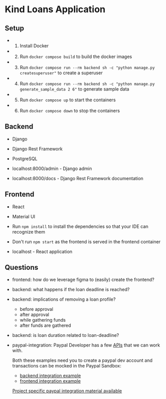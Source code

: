 # Kind Loans Application

## Setup

- 1. Install Docker
- 2. Run `docker compose build` to build the docker images
- 3. Run `docker compose run --rm backend sh -c "python manage.py createsuperuser"` to create a superuser
- 4. Run `docker compose run --rm backend sh -c "python manage.py generate_sample_data 2 6"` to generate sample data
- 5. Run `docker compose up` to start the containers
- 6. Run `docker compose down` to stop the containers

## Backend

- Django
- Django Rest Framework
- PostgreSQL

- localhost:8000/admin - Django admin
- localhost:8000/docs - Django Rest Framework documentation

## Frontend

- React
- Material UI

- Run `npm install` to install the dependencies so that your IDE can recognize them
- Don't run `npm start` as the frontend is served in the frontend container

- localhost - React application

## Questions

- frontend: how do we leverage figma to (easily) create the frontend?

- backend: what happens if the loan deadline is reached?
- backend: implications of removing a loan profile?
    - before approval
    - after approval
    - while gathering funds
    - after funds are gathered
- backend: is loan duration related to loan-deadline?

- paypal-integration:
    Paypal Developer has a few [APIs](https://developer.paypal.com/api/rest/current-resources/) that we can work with.

    Both these examples need you to create a paypal dev account and transactions
    can be mocked in the Paypal Sandbox:
    - [backend integration example](https://www.youtube.com/watch?v=IXxEdhA7fig)
    - [frontend integration example](https://www.youtube.com/watch?v=f7NWToOjtKI)

    [Project specific paypal integration material available](./PAYPAL-INTEGRATION-NOTES.md)
